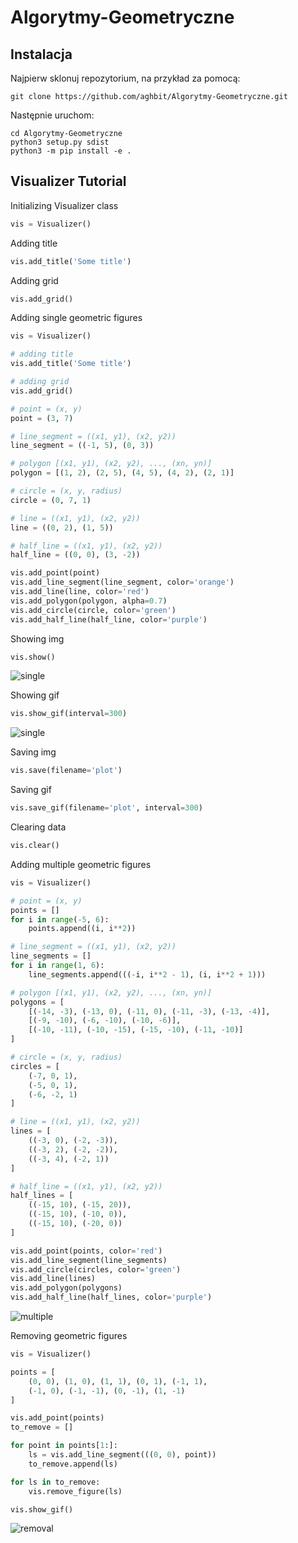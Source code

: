 # Algorytmy-Geometryczne

## Instalacja

Najpierw sklonuj repozytorium, na przykład za pomocą:
```
git clone https://github.com/aghbit/Algorytmy-Geometryczne.git
```

Następnie uruchom:

```
cd Algorytmy-Geometryczne
python3 setup.py sdist
python3 -m pip install -e .
```

## Visualizer Tutorial
Initializing Visualizer class
```python
vis = Visualizer()
```

Adding title
```python
vis.add_title('Some title')
```
Adding grid
```python
vis.add_grid()
```

Adding single geometric figures
```python
vis = Visualizer()

# adding title
vis.add_title('Some title')

# adding grid
vis.add_grid()

# point = (x, y)
point = (3, 7)

# line_segment = ((x1, y1), (x2, y2))
line_segment = ((-1, 5), (0, 3))

# polygon [(x1, y1), (x2, y2), ..., (xn, yn)]
polygon = [(1, 2), (2, 5), (4, 5), (4, 2), (2, 1)]

# circle = (x, y, radius)
circle = (0, 7, 1)

# line = ((x1, y1), (x2, y2))
line = ((0, 2), (1, 5))

# half_line = ((x1, y1), (x2, y2))
half_line = ((0, 0), (3, -2))

vis.add_point(point)
vis.add_line_segment(line_segment, color='orange')
vis.add_line(line, color='red')
vis.add_polygon(polygon, alpha=0.7)
vis.add_circle(circle, color='green')
vis.add_half_line(half_line, color='purple')
```

Showing img
```python
vis.show()
```
![single](https://github.com/aghbit/Algorytmy-Geometryczne/assets/115979017/c0b32f64-0622-47ce-9c55-52cb4bfbdb0b)

Showing gif
```python
vis.show_gif(interval=300)
```
![single](https://github.com/aghbit/Algorytmy-Geometryczne/assets/115979017/ff9ac16a-c63b-4a08-8a4f-23e6d92e1a7c)

Saving img
```python
vis.save(filename='plot')
```

Saving gif
```python
vis.save_gif(filename='plot', interval=300)
```

Clearing data
```python
vis.clear()
```

Adding multiple geometric figures
```python
vis = Visualizer()

# point = (x, y)
points = []
for i in range(-5, 6):
    points.append((i, i**2))

# line_segment = ((x1, y1), (x2, y2))
line_segments = []
for i in range(1, 6):
    line_segments.append(((-i, i**2 - 1), (i, i**2 + 1)))

# polygon [(x1, y1), (x2, y2), ..., (xn, yn)]
polygons = [
    [(-14, -3), (-13, 0), (-11, 0), (-11, -3), (-13, -4)],
    [(-9, -10), (-6, -10), (-10, -6)],
    [(-10, -11), (-10, -15), (-15, -10), (-11, -10)]
]

# circle = (x, y, radius)
circles = [
    (-7, 0, 1),
    (-5, 0, 1),
    (-6, -2, 1)
]

# line = ((x1, y1), (x2, y2))
lines = [
    ((-3, 0), (-2, -3)),
    ((-3, 2), (-2, -2)),
    ((-3, 4), (-2, 1))
]

# half_line = ((x1, y1), (x2, y2))
half_lines = [
    ((-15, 10), (-15, 20)),
    ((-15, 10), (-10, 0)),
    ((-15, 10), (-20, 0))
]

vis.add_point(points, color='red')
vis.add_line_segment(line_segments)
vis.add_circle(circles, color='green')
vis.add_line(lines)
vis.add_polygon(polygons)
vis.add_half_line(half_lines, color='purple')
```
![multiple](https://github.com/aghbit/Algorytmy-Geometryczne/assets/115979017/3ec7762e-4003-44ff-95f9-03ee43e24efd)

Removing geometric figures
```python
vis = Visualizer()

points = [
    (0, 0), (1, 0), (1, 1), (0, 1), (-1, 1),
    (-1, 0), (-1, -1), (0, -1), (1, -1)
]

vis.add_point(points)
to_remove = []

for point in points[1:]:
    ls = vis.add_line_segment(((0, 0), point))
    to_remove.append(ls)

for ls in to_remove:
    vis.remove_figure(ls)

vis.show_gif()
```
![removal](https://github.com/aghbit/Algorytmy-Geometryczne/assets/115979017/95c5e2d9-391a-4a03-b2a3-9351f8d5e8ec)

